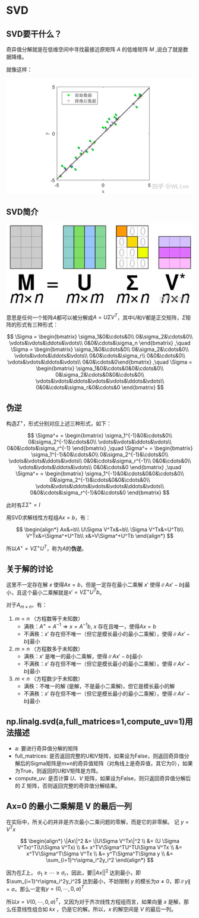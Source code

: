 # SVD

## SVD要干什么？

奇异值分解就是在低维空间中寻找最接近原矩阵 $A$ 的低维矩阵 $M$ ,说白了就是数据降维。

就像这样：

![SVD](images/SVD_01.webp)

## SVD简介

![SVD](images/SVD_02.webp)

意思是任何一个矩阵$A$都可以被分解成$A=U\Sigma V^T$，其中$U$和$V$都是正交矩阵，$\Sigma$矩阵的形式有三种形式：

$$
\Sigma = \begin{bmatrix}
\sigma_1&0&\cdots&0\\
0&\sigma_2&\cdots&0\\
\vdots&\vdots&\ddots&\vdots\\
0&0&\cdots&\sigma_n
\end{bmatrix}
,\quad
\Sigma = \begin{bmatrix}
\sigma_1&0&\cdots&0\\
0&\sigma_2&\cdots&0\\
\vdots&\vdots&\ddots&\vdots\\
0&0&\cdots&\sigma_r\\
0&0&\cdots&0\\
\vdots&\vdots&\ddots&\vdots\\
0&0&\cdots&0\end{bmatrix}
,\quad
\Sigma = \begin{bmatrix}
\sigma_1&0&\cdots&0&0&\cdots&0\\
0&\sigma_2&\cdots&0&0&\cdots&0\\
\vdots&\vdots&\ddots&\vdots&\vdots&\ddots&\vdots\\
0&0&\cdots&\sigma_r&0&\cdots&0
\end{bmatrix}
$$

## 伪逆

构造$\Sigma^+$，形式分别对应上述三种形式，如下：

$$
\Sigma^+ = \begin{bmatrix}
\sigma_1^{-1}&0&\cdots&0\\
0&\sigma_2^{-1}&\cdots&0\\
\vdots&\vdots&\ddots&\vdots\\
0&0&\cdots&\sigma_r^{-1}
\end{bmatrix}
,\quad
\Sigma^+ = \begin{bmatrix}
\sigma_1^{-1}&0&\cdots&0\\
0&\sigma_2^{-1}&\cdots&0\\
\vdots&\vdots&\ddots&\vdots\\
0&0&\cdots&\sigma_r^{-1}\\
0&0&\cdots&0\\
\vdots&\vdots&\ddots&\vdots\\
0&0&\cdots&0
\end{bmatrix}
,\quad
\Sigma^+ = \begin{bmatrix}
\sigma_1^{-1}&0&\cdots&0&0&\cdots&0\\
0&\sigma_2^{-1}&\cdots&0&0&\cdots&0\\
\vdots&\vdots&\ddots&\vdots&\vdots&\ddots&\vdots\\
0&0&\cdots&\sigma_r^{-1}&0&\cdots&0
\end{bmatrix}
$$

此时有$\Sigma\Sigma^+=I$

用SVD求解线性方程组$Ax=b$，有：

$$
\begin{align*}
Ax&=b\\
U\Sigma V^Tx&=b\\
\Sigma V^Tx&=U^Tb\\
V^Tx&=\Sigma^+U^Tb\\
x&=V\Sigma^+U^Tb
\end{align*}
$$

所以$A^+=V\Sigma^+U^T$，称为$A$的**伪逆**。

## 关于解的讨论

这里不一定存在解 $x$ 使得$Ax=b$，但是一定存在最小二乘解 $x'$ 使得$\|Ax'-b\|$最小，且这个最小二乘解就是$x'=V\Sigma^+U^Tb$。

对于$A_{m\times n}$，有：

1. $m = n$ （方程数等于未知数）
    - 满秩：$A^+=A^{-1} \Rightarrow x=A^{-1}b$, $x$ 存在且唯一，使得$Ax=b$
    - 不满秩：$x'$ 存在但不唯一（但它是模长最小的最小二乘解），使得$\|Ax'-b\|$最小
2. $m > n$ （方程数多于未知数）
    - 满秩：$x'$ 是唯一的最小二乘解，使得$\|Ax'-b\|$最小
    - 不满秩：$x'$ 存在但不唯一（但它是模长最小的最小二乘解），使得$\|Ax'-b\|$最小
3. $m < n$ （方程数少于未知数）
    - 满秩：不唯一的解 (是解，不是最小二乘解)，但它是模长最小的解
    - 不满秩：$x'$ 存在但不唯一（但它是模长最小的最小二乘解），使得$\|Ax'-b\|$最小

## np.linalg.svd(a,full_matrices=1,compute_uv=1)用法描述

- a: 要进行奇异值分解的矩阵
- full_matrices: 是否返回完整的U和V矩阵，如果设为False，则返回奇异值分解后的Sigma矩阵是m×n的奇异值矩阵（对角线上是奇异值，其它为0），如果为True，则返回的U和V矩阵是方阵。
- compute_uv: 是否计算 $U$、$V$ 矩阵，如果设为False，则只返回奇异值分解后的 $\Sigma$ 矩阵，否则返回完整的奇异值分解结果。

## Ax=0 的最小二乘解是 V 的最后一列

在实际中，所关心的并非是齐次最小二乘问题的零解，而是它的非零解。
记 $y=V^Tx$

$$
\begin{align*}
\|Ax\|^2 &= \|U\Sigma V^Tx\|^2 \\
&= (U \Sigma V^Tx)^T(U\Sigma V^Tx) \\
&= x^TV\Sigma^TU^TU\Sigma V^Tx \\
&= x^TV\Sigma^T\Sigma V^Tx \\
&= y^T\Sigma^T\Sigma y \\
&= \sum_{i=1}^r\sigma_i^2y_i^2
\end{align*}
$$

因为在$\Sigma$上， $\sigma_1 \geq \cdots \geq \sigma_r$，因此，要$||Ax||^2$ 达到最小，即$\sum_{i=1}^r\sigma_i^2y_i^2$ 达到最小，不妨限制 $y$ 的模长为$a\neq 0$，即$\|y\|=a$，那么一定有$y=(0,\cdots,0,a)^T$

所以$x=V(0,\cdots,0,a)^T$，又因为对于齐次线性方程组而言，如果向量 $x$ 是解，那么任意线性组合如 $kx$ ，仍是它的解。所以，$x$ 的解空间是 $V$ 的最后一列。
